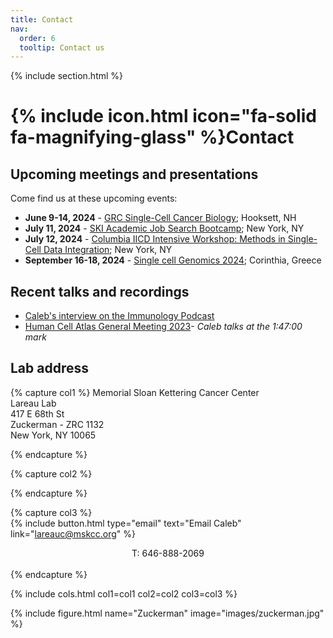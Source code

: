```yaml
---
title: Contact
nav:
  order: 6
  tooltip: Contact us
---
```


{% include section.html %}

# {% include icon.html icon="fa-solid fa-magnifying-glass" %}Contact

## Upcoming meetings and presentations

Come find us at these upcoming events:

- <b>June 9-14, 2024</b> - [GRC Single-Cell Cancer Biology](https://www.grc.org/venues/north-america/southern-new-hampshire-university/); Hooksett, NH
- <b>July 11, 2024</b> - [SKI Academic Job Search Bootcamp](https://x.com/MSKEducation/status/1780305207336775777); New York, NY
- <b>July 12, 2024</b> - [Columbia IICD Intensive Workshop: Methods in Single-Cell Data Integration](https://cancerdynamics.columbia.edu/iicd-intensive-workshop-methods-single-cell-data-integration-and-optimal-transport); New York, NY
- <b>September 16-18, 2024</b> - [Single cell Genomics 2024](https://conferences.weizmann.ac.il/SCG2024/); Corinthia, Greece


## Recent talks and recordings

- [Caleb's interview on the Immunology Podcast](https://www.immunologypodcast.com/ep-77-computational-and-translational-immunology-featuring-dr-caleb-lareau)
- [Human Cell Atlas General Meeting 2023](https://events.humancellatlas.org/2023gm/agenda/session/1147421)- _Caleb talks at the 1:47:00 mark_

## Lab address

{% capture col1 %}
Memorial Sloan Kettering Cancer Center<br>
Lareau Lab<br>
417 E 68th St<br>
Zuckerman - ZRC 1132<br>
New York, NY 10065<br>

{% endcapture %}

{% capture col2 %}
 
{% endcapture %}

{% capture col3 %}
<br>
{%
  include button.html
  type="email"
  text="Email Caleb"
  link="lareauc@mskcc.org"
%}
<center>T: 646-888-2069</center>
<br>
{% endcapture %}

{% include cols.html col1=col1 col2=col2 col3=col3 %}

{% include figure.html name="Zuckerman" image="images/zuckerman.jpg" %}
